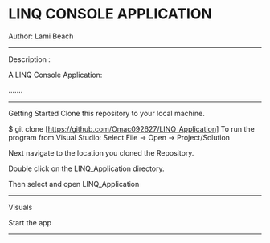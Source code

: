 # LINQ CONSOLE APPLICATION



Author: Lami Beach
____________________________________________________________________________________________________________________________________________________________________________________________________________________________________________________________________________________________________________________________________________________________________________________________________________________________________________________________________________________________________________________________________________________________________________________________________________________________________________________________________________________________________________________

Description :

 A LINQ Console Application:

.......



____________________________________________________________________________________________________________________________________________________________________________________________________________________________________________________________________________________________________________________________________________________________________________________________________________________________________________________________________________________________________________________________________________________________________________________________________________________________________________________________________________________________________________________


Getting Started
Clone this repository to your local machine.

$ git clone [https://github.com/Omac092627/LINQ_Application]
To run the program from Visual Studio:
Select File -> Open -> Project/Solution

Next navigate to the location you cloned the Repository.

Double click on the LINQ_Application directory.

Then select and open LINQ_Application




____________________________________________________________________________________________________________________________________________________________________________________________________________________________________________________________________________________________________________________________________________________________________________________________________________________________________________________________________________________________________________________________________________________________________________________________________________________________________________________________________________________________________________________



Visuals


Start the app



____________________________________________________________________________________________________________________________________________________________________________________________________________________________________________________________________________________________________________________________________________________________________________________________________________________________________________________________________________________________________________________________________________________________________________________________________________________________________________________________________________________________________________________